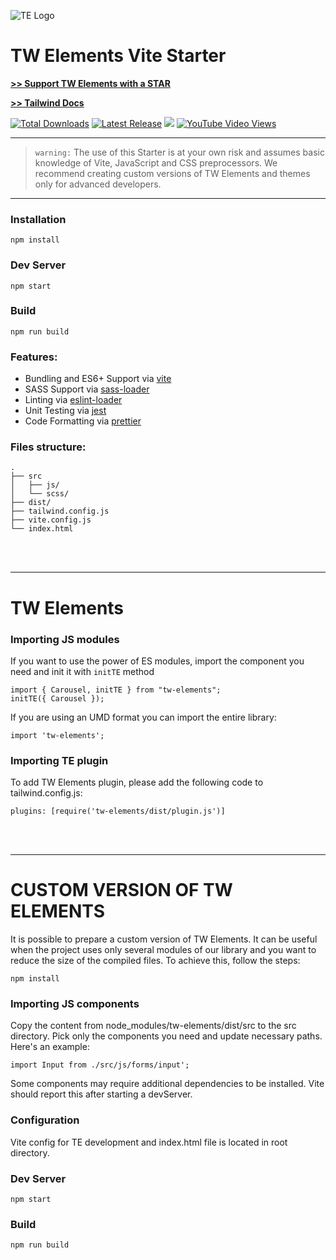 ![TE Logo](https://tecdn.b-cdn.net/img/logo/te-transparent-noshadows.webp)

# TW Elements Vite Starter

**[>> Support TW Elements with a STAR](https://github.com/mdbootstrap/TW-Elements)**

**[>> Tailwind Docs](https://tw-elements.com/docs/standard/getting-started/quick-start/)**

<a href="https://www.npmjs.com/package/tw-elements"> <img src="https://img.shields.io/npm/dt/tw-elements.svg" alt="Total Downloads"></a>
<a href="https://github.com/mdbootstrap/TW-Elements/releases"><img src="https://img.shields.io/npm/v/tw-elements.svg" alt="Latest Release"></a>
<a href="https://twitter.com/intent/tweet/?text=Thanks+@TailwindElement+for+creating+an+amazing+collection+of+open+source+components+for+@tailwindcss%20https://tailwind-elements.com/&hashtags=tailwindCSS,bootstrap,webdesign,javascript,100DaysOfCode,DevCommunity"><img src="https://img.shields.io/twitter/url/http/shields.io.svg?style=social&label=Let%20us%20know%20you%20were%20here%21&"></a>
<a href="https://www.youtube.com/watch?v=c9B4TPnak1A&t=6s"><img alt="YouTube Video Views" src="https://img.shields.io/youtube/views/c9B4TPnak1A?label=Bootstrap%205%20Tutorial%20Views&style=social"></a>

---

> `warning:` The use of this Starter is at your own risk and assumes basic knowledge of Vite, JavaScript and CSS preprocessors. We recommend creating custom versions of TW Elements and themes only for advanced developers.

---

### Installation

```
npm install
```

### Dev Server

```
npm start
```

### Build

```
npm run build
```

### Features:

- Bundling and ES6+ Support via [vite](https://github.com/vitejs/vite)
- SASS Support via [sass-loader](https://github.com/jtangelder/sass-loader)
- Linting via [eslint-loader](https://github.com/MoOx/eslint-loader)
- Unit Testing via [jest](https://github.com/facebook/jest)
- Code Formatting via [prettier](https://github.com/prettier/prettier)

### Files structure:

```
.
├── src
│   ├── js/
│   └── scss/
├── dist/
├── tailwind.config.js
├── vite.config.js
└── index.html
```

<br><br>

---

# TW Elements

### Importing JS modules

If you want to use the power of ES modules, import the component you need and init it with `initTE` method

```
import { Carousel, initTE } from "tw-elements";
initTE({ Carousel });
```

If you are using an UMD format you can import the entire library:

```
import 'tw-elements';
```

### Importing TE plugin

To add TW Elements plugin, please add the following code to tailwind.config.js:

```
plugins: [require('tw-elements/dist/plugin.js')]
```

<br><br>

---

# CUSTOM VERSION OF TW ELEMENTS

It is possible to prepare a custom version of TW Elements. It can be useful when the project uses only several modules of our library and you want to reduce the size of the compiled files. To achieve this, follow the steps:

```
npm install
```

### Importing JS components

Copy the content from node_modules/tw-elements/dist/src to the src directory. Pick only the components you need and update necessary paths. Here's an example:

```
import Input from ./src/js/forms/input';
```

Some components may require additional dependencies to be installed. Vite should report this after starting a devServer.

### Configuration

Vite config for TE development and index.html file is located in root directory.

### Dev Server

```
npm start
```

### Build

```
npm run build
```
